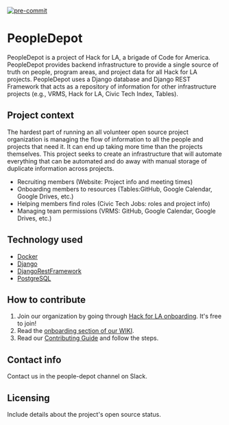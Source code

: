 [![pre-commit](https://img.shields.io/badge/pre--commit-enabled-brightgreen?logo=pre-commit&logoColor=white)](https://github.com/pre-commit/pre-commit)

# PeopleDepot

PeopleDepot is a project of Hack for LA, a brigade of Code for America. PeopleDepot provides backend infrastructure to provide a single source of truth on people, program areas, and project data for all Hack for LA projects. PeopleDepot uses a Django database and Django REST Framework that acts as a repository of information for other infrastructure projects (e.g., VRMS, Hack for LA, Civic Tech Index, Tables). 

## Project context

The hardest part of running an all volunteer open source project organization is managing the flow of information to all the people and projects that need it.  It can end up taking more time than the projects themselves. This project seeks to create an infrastructure that will automate everything that can be automated and do away with manual storage of duplicate information across projects.

- Recruiting members (Website: Project info and meeting times)
- Onboarding members to resources (Tables:GitHub, Google Calendar, Google Drives, etc.)
- Helping members find roles (Civic Tech Jobs: roles and project info)
- Managing team permissions (VRMS: GitHub, Google Calendar, Google Drives, etc.)

## Technology used

- [Docker][docker-docs]
- [Django][django-docs]
- [DjangoRestFramework][drf-docs]
- [PostgreSQL][postgres-docs]

## How to contribute

1. Join our organization by going through [Hack for LA onboarding][HfLA onboarding]. It's free to join!
2. Read the [onboarding section of our WIKI](https://github.com/hackforla/peopledepot/wiki/Developer-Onboarding).
3. Read our [Contributing Guide][contributing] and follow the steps.

## Contact info

Contact us in the people-depot channel on Slack.

## Licensing

Include details about the project's open source status.

<!-- References section -->

[docker-docs]: https://www.postgresql.org/docs/
[django-docs]: https://docs.djangoproject.com/
[drf-docs]: https://www.django-rest-framework.org/tutorial/quickstart/
[postgres-docs]: https://www.postgresql.org/docs/
[contributing]: ./docs/contributing.md
[HfLA onboarding]: https://www.hackforla.org/getting-started

